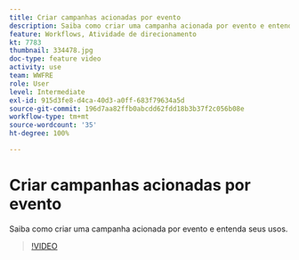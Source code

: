 ```yaml
---
title: Criar campanhas acionadas por evento
description: Saiba como criar uma campanha acionada por evento e entenda seus usos.
feature: Workflows, Atividade de direcionamento
kt: 7783
thumbnail: 334478.jpg
doc-type: feature video
activity: use
team: WWFRE
role: User
level: Intermediate
exl-id: 915d3fe8-d4ca-40d3-a0ff-683f79634a5d
source-git-commit: 196d7aa82ffb0abcdd62fdd18b3b37f2c056b08e
workflow-type: tm+mt
source-wordcount: '35'
ht-degree: 100%

---
```


# Criar campanhas acionadas por evento

Saiba como criar uma campanha acionada por evento e entenda seus usos.

>[!VIDEO](https://video.tv.adobe.com/v/334478?quality=12)
